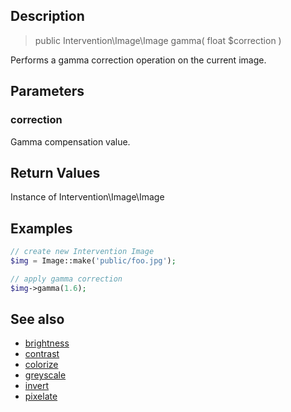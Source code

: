 ## Description

> public Intervention\Image\Image gamma( float $correction )

Performs a gamma correction operation on the current image.


## Parameters

### correction
Gamma compensation value.


## Return Values
Instance of Intervention\Image\Image

## Examples

```php
// create new Intervention Image
$img = Image::make('public/foo.jpg');

// apply gamma correction
$img->gamma(1.6);
```

## See also

- [brightness](/api/brightness)
- [contrast](/api/contrast)
- [colorize](/api/colorize)
- [greyscale](/api/greyscale)
- [invert](/api/invert)
- [pixelate](/api/pixelate)
